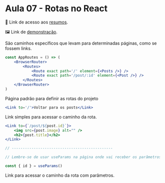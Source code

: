 # Aula 07 - Rotas no React
📄 Link de acesso aos <a href="https://cord-delivery-7eb.notion.site/React-Avan-ado-0dd7bebfaf364c1f8544098923b060e5">resumos</a>. 

🖼 Link de <a href="https://jonathanBenedito.github.io/rotas-no-react">demonstração</a>.

São caminhos específicos que levam para determinadas páginas, como se fossem links.

```jsx
const AppRoutes = () => (
    <BrowserRouter>
        <Routes>
            <Route exact path='/' element={<Posts />} />
            <Route exact path='/post/:id' element={<Post />} />
        </Routes>
    </BrowserRouter>
)
```
Página padrão para definir as rotas do projeto
```jsx
<Link to='/'>Voltar para os posts</Link>
```
Link simples para acessar o caminho da rota.
```jsx
<Link to={`/post/${post.id}`}>
    <img src={post.image} alt="" />
    <h2>{post.title}</h2>
</Link>

// ----------------------------------------------

// Lembre-se de usar useParams na página onde vai receber os parâmetros

const { id } = useParams()
```
Link para acessar o caminho da rota com parâmetros.
